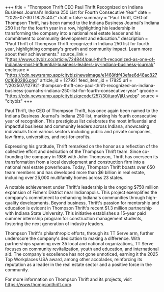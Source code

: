 +++
title = "Thompson Thrift CEO Paul Thrift Recognized on Indiana Business Journal's Indiana 250 List for Fourth Consecutive Year"
date = "2025-07-30T18:25:40Z"
draft = false
summary = "Paul Thrift, CEO of Thompson Thrift, has been named to the Indiana Business Journal's Indiana 250 list for the fourth year in a row, highlighting his leadership in transforming the company into a national real estate leader and his commitment to community development and education."
description = "Paul Thrift of Thompson Thrift recognized in Indiana 250 list for fourth year, highlighting company's growth and community impact. Learn more about their achievements."
source_link = "https://www.citybiz.co/article/724844/paul-thrift-recognized-as-one-of-indianas-most-influential-business-leaders-by-indiana-business-journal/"
enclosure = "https://cdn.newsramp.app/citybiz/newsimage/e1468fdf43efae6d48ac8270c1680286.png"
article_id = 127921
feed_item_id = 17825
url = "/202507/127921-thompson-thrift-ceo-paul-thrift-recognized-on-indiana-business-journal-s-indiana-250-list-for-fourth-consecutive-year"
qrcode = "https://cdn.newsramp.app/citybiz/qrcode/257/30/taroVjiU.webp"
source = "citybiz"
+++

<p>Paul Thrift, the CEO of Thompson Thrift, has once again been named to the Indiana Business Journal's Indiana 250 list, marking his fourth consecutive year of recognition. This prestigious list celebrates the most influential and impactful business and community leaders across Indiana, showcasing individuals from various sectors including public and private companies, law firms, universities, and not-for-profits.</p><p>Expressing his gratitude, Thrift remarked on the honor as a reflection of the collective effort and dedication of the Thompson Thrift team. Since co-founding the company in 1986 with John Thompson, Thrift has overseen its transformation from a local development and construction firm into a national real estate powerhouse. Today, Thompson Thrift boasts over 650 team members and has developed more than $6 billion in real estate, including over 25,000 multifamily homes across 23 states.</p><p>A notable achievement under Thrift's leadership is the ongoing $750 million expansion of Fishers District near Indianapolis. This project exemplifies the company's commitment to enhancing Indiana's communities through high-quality developments. Beyond business, Thrift's passion for mentorship and education is evident in Thompson Thrift's recent $1.3 million partnership with Indiana State University. This initiative establishes a 15-year paid summer internship program for construction management students, fostering the next generation of industry leaders.</p><p>Thompson Thrift's philanthropic efforts, through its TT Serve arm, further underscore the company's dedication to making a difference. With partnerships spanning over 35 local and national organizations, TT Serve focuses on community revitalization, youth and education, and international aid. The company's excellence has not gone unnoticed, earning it the 2025 Top Workplaces USA award, among other accolades, reinforcing its reputation as a leader in the real estate sector and a positive force in the community.</p><p>For more information on Thompson Thrift and its projects, visit <a href="https://www.thompsonthrift.com" rel="nofollow" target="_blank">https://www.thompsonthrift.com</a>.</p>